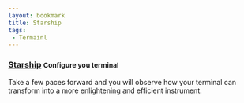 ```yaml
---
layout: bookmark
title: Starship
tags: 
 - Termainl
---
```


### [Starship](https://github.com/starship/starship) <small class="superscript">Configure you terminal</small>

Take a few paces forward and you will observe how your terminal can transform into a more enlightening and efficient instrument.